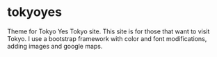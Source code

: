tokyoyes
========
Theme for Tokyo Yes Tokyo site. This site is for those that want to visit Tokyo. I use a bootstrap framework with color and font modifications, adding images and google maps.
